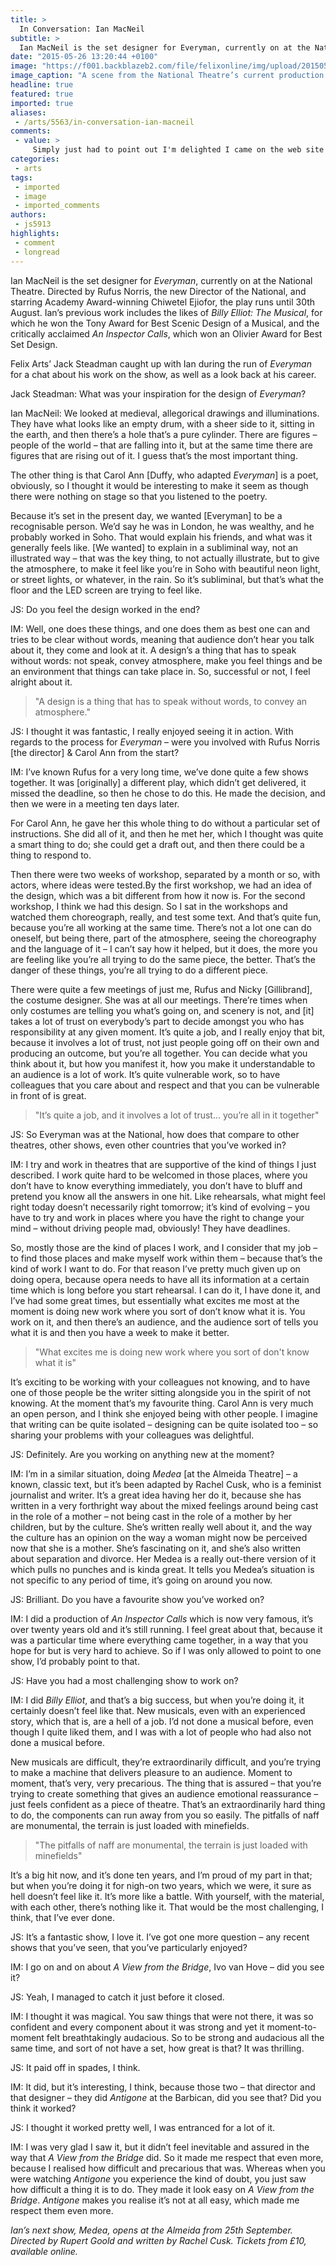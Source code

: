 ```yaml
---
title: >
  In Conversation: Ian MacNeil
subtitle: >
  Ian MacNeil is the set designer for Everyman, currently on at the National Theatre. Felix Arts’ Jack Steadman caught up with Ian during the run of Everyman for a chat about his work on the show, as well as a look back at his career.
date: "2015-05-26 13:20:44 +0100"
image: "https://f001.backblazeb2.com/file/felixonline/img/upload/201505261414-js5913-everyman.jpg"
image_caption: "A scene from the National Theatre’s current production of Everyman, for which Ian MacNeil designed the set."
headline: true
featured: true
imported: true
aliases:
 - /arts/5563/in-conversation-ian-macneil
comments:
 - value: >
     Simply just had to point out I'm delighted I came on the web site!| <br>nba 2k16 mt database http://opportunityexchange.com/node/190239,thank so a lot for your site it assists a lot.| <br>nba 2k16 mt fast http://daisyalice.bcz.com/2016/04/11/everything-that-you-ought-to-know-about-the-madden-nfl-16-game/,say thanks to so a lota lot for your internet site it assists a whole lot <br>nba 2k17 http://user1470994313182.yep.com/blog/375986_General/1561690_Learn_Information_About_NHL_17
categories:
 - arts
tags:
 - imported
 - image
 - imported_comments
authors:
 - js5913
highlights:
 - comment
 - longread
---
```


Ian MacNeil is the set designer for _Everyman_, currently on at the National Theatre. Directed by Rufus Norris, the new Director of the National, and starring Academy Award-winning Chiwetel Ejiofor, the play runs until 30th August. Ian’s previous work includes the likes of _Billy Elliot: The Musical_, for which he won the Tony Award for Best Scenic Design of a Musical, and the critically acclaimed _An Inspector Calls_, which won an Olivier Award for Best Set Design.

Felix Arts’ Jack Steadman caught up with Ian during the run of _Everyman_ for a chat about his work on the show, as well as a look back at his career.

Jack Steadman: What was your inspiration for the design of _Everyman_?

Ian MacNeil: We looked at medieval, allegorical drawings and illuminations. They have what looks like an empty drum, with a sheer side to it, sitting in the earth, and then there’s a hole that’s a pure cylinder. There are figures – people of the world – that are falling into it, but at the same time there are figures that are rising out of it. I guess that’s the most important thing.

The other thing is that Carol Ann [Duffy, who adapted _Everyman_] is a poet, obviously, so I thought it would be interesting to make it seem as though there were nothing on stage so that you listened to the poetry.

Because it’s set in the present day, we wanted [Everyman] to be a recognisable person. We’d say he was in London, he was wealthy, and he probably worked in Soho. That would explain his friends, and what was it generally feels like. [We wanted] to explain in a subliminal way, not an illustrated way – that was the key thing, to not actually illustrate, but to give the atmosphere, to make it feel like you’re in Soho with beautiful neon light, or street lights, or whatever, in the rain. So it’s subliminal, but that’s what the floor and the LED screen are trying to feel like.

JS: Do you feel the design worked in the end?

IM: Well, one does these things, and one does them as best one can and tries to be clear without words, meaning that audience don’t hear you talk about it, they come and look at it. A design’s a thing that has to speak without words: not speak, convey atmosphere, make you feel things and be an environment that things can take place in. So, successful or not, I feel alright about it.

> "A design is a thing that has to speak without words, to convey an atmosphere."

JS: I thought it was fantastic, I really enjoyed seeing it in action. With regards to the process for _Everyman_ – were you involved with Rufus Norris [the director] & Carol Ann from the start?

IM: I’ve known Rufus for a very long time, we’ve done quite a few shows together. It was [originally] a different play, which didn’t get delivered, it missed the deadline, so then he chose to do this. He made the decision, and then we were in a meeting ten days later.

For Carol Ann, he gave her this whole thing to do without a particular set of instructions. She did all of it, and then he met her, which I thought was quite a smart thing to do; she could get a draft out, and then there could be a thing to respond to.

Then there were two weeks of workshop, separated by a month or so, with actors, where ideas were tested.By the first workshop, we had an idea of the design, which was a bit different from how it now is. For the second workshop, I think we had this design. So I sat in the workshops and watched them choreograph, really, and test some text. And that’s quite fun, because you’re all working at the same time. There’s not a lot one can do oneself, but being there, part of the atmosphere, seeing the choreography and the language of it – I can’t say how it helped, but it does, the more you are feeling like you’re all trying to do the same piece, the better. That’s the danger of these things, you’re all trying to do a different piece.

There were quite a few meetings of just me, Rufus and Nicky [Gillibrand], the costume designer. She was at all our meetings. There’re times when only costumes are telling you what’s going on, and scenery is not, and [it] takes a lot of trust on everybody’s part to decide amongst you who has responsibility at any given moment. It’s quite a job, and I really enjoy that bit, because it involves a lot of trust, not just people going off on their own and producing an outcome, but you’re all together. You can decide what you think about it, but how you manifest it, how you make it understandable to an audience is a lot of work. It’s quite vulnerable work, so to have colleagues that you care about and respect and that you can be vulnerable in front of is great.

> "It’s quite a job, and it involves a lot of trust... you’re all in it together"

JS: So Everyman was at the National, how does that compare to other theatres, other shows, even other countries that you’ve worked in?

IM: I try and work in theatres that are supportive of the kind of things I just described. I work quite hard to be welcomed in those places, where you don’t have to know everything immediately, you don’t have to bluff and pretend you know all the answers in one hit. Like rehearsals, what might feel right today doesn’t necessarily right tomorrow; it’s kind of evolving – you have to try and work in places where you have the right to change your mind – without driving people mad, obviously! They have deadlines.

So, mostly those are the kind of places I work, and I consider that my job – to find those places and make myself work within them – because that’s the kind of work I want to do. For that reason I’ve pretty much given up on doing opera, because opera needs to have all its information at a certain time which is long before you start rehearsal. I can do it, I have done it, and I’ve had some great times, but essentially what excites me most at the moment is doing new work where you sort of don’t know what it is. You work on it, and then there’s an audience, and the audience sort of tells you what it is and then you have a week to make it better.

> "What excites me is doing new work where you sort of don't know what it is"

It’s exciting to be working with your colleagues not knowing, and to have one of those people be the writer sitting alongside you in the spirit of not knowing. At the moment that’s my favourite thing. Carol Ann is very much an open person, and I think she enjoyed being with other people. I imagine that writing can be quite isolated – designing can be quite isolated too – so sharing your problems with your colleagues was delightful.

JS: Definitely. Are you working on anything new at the moment?

IM: I’m in a similar situation, doing _Medea_ [at the Almeida Theatre] – a known, classic text, but it’s been adapted by Rachel Cusk, who is a feminist journalist and writer. It’s a great idea having her do it, because she has written in a very forthright way about the mixed feelings around being cast in the role of a mother – not being cast in the role of a mother by her children, but by the culture. She’s written really well about it, and the way the culture has an opinion on the way a woman might now be perceived now that she is a mother. She’s fascinating on it, and she’s also written about separation and divorce. Her Medea is a really out-there version of it which pulls no punches and is kinda great. It tells you Medea’s situation is not specific to any period of time, it’s going on around you now.

JS: Brilliant. Do you have a favourite show you’ve worked on?

IM: I did a production of _An Inspector Calls_ which is now very famous, it’s over twenty years old and it’s still running. I feel great about that, because it was a particular time where everything came together, in a way that you hope for but is very hard to achieve. So if I was only allowed to point to one show, I’d probably point to that.

JS: Have you had a most challenging show to work on?

IM: I did _Billy Elliot_, and that’s a big success, but when you’re doing it, it certainly doesn’t feel like that. New musicals, even with an experienced story, which that is, are a hell of a job. I’d not done a musical before, even though I quite liked them, and I was with a lot of people who had also not done a musical before.

New musicals are difficult, they’re extraordinarily difficult, and you’re trying to make a machine that delivers pleasure to an audience. Moment to moment, that’s very, very precarious. The thing that is assured – that you’re trying to create something that gives an audience emotional reassurance – just feels confident as a piece of theatre. That’s an extraordinarily hard thing to do, the components can run away from you so easily. The pitfalls of naff are monumental, the terrain is just loaded with minefields.

> "The pitfalls of naff are monumental, the terrain is just loaded with minefields"

It’s a big hit now, and it’s done ten years, and I’m proud of my part in that; but when you’re doing it for nigh-on two years, which we were, it sure as hell doesn’t feel like it. It’s more like a battle. With yourself, with the material, with each other, there’s nothing like it. That would be the most challenging, I think, that I’ve ever done.

JS: It’s a fantastic show, I love it. I’ve got one more question – any recent shows that you’ve seen, that you’ve particularly enjoyed?

IM: I go on and on about _A View from the Bridge_, Ivo van Hove – did you see it?

JS: Yeah, I managed to catch it just before it closed.

IM: I thought it was magical. You saw things that were not there, it was so confident and every component about it was strong and yet it moment-to-moment felt breathtakingly audacious. So to be strong and audacious all the same time, and sort of not have a set, how great is that? It was thrilling.

JS: It paid off in spades, I think.

IM: It did, but it’s interesting, I think, because those two – that director and that designer – they did _Antigone_ at the Barbican, did you see that? Did you think it worked?

JS: I thought it worked pretty well, I was entranced for a lot of it.

IM: I was very glad I saw it, but it didn’t feel inevitable and assured in the way that _A View from the Bridge_ did. So it made me respect that even more, because I realised how difficult and precarious that was. Whereas when you were watching _Antigone_ you experience the kind of doubt, you just saw how difficult a thing it is to do. They made it look easy on _A View from the Bridge_. _Antigone_ makes you realise it’s not at all easy, which made me respect them even more.

_Ian’s next show, Medea, opens at the Almeida from 25th September. Directed by Rupert Goold and written by Rachel Cusk. Tickets from £10, available online._
